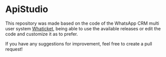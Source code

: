 # ApiStudio

This repository was made based on the code of the WhatsApp CRM multi user system [Whaticket](http://github.com/dollyzn/whaticket-cero), being able to use the available releases or edit the code and customize it as to prefer.

If you have any suggestions for improvement, feel free to create a pull request!
